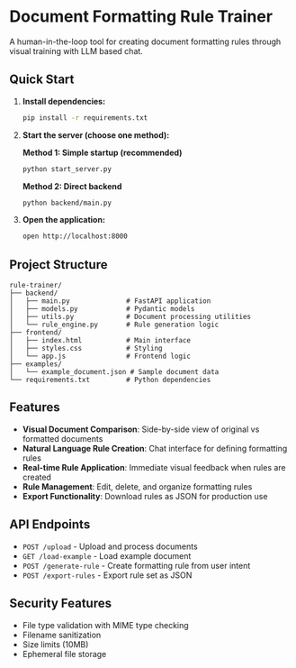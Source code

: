 # Document Formatting Rule Trainer

A human-in-the-loop tool for creating document formatting rules through visual training with LLM based chat.

## Quick Start

1. **Install dependencies:**
   ```bash
   pip install -r requirements.txt
   ```

2. **Start the server (choose one method):**
   
   **Method 1: Simple startup (recommended)**
   ```bash
   python start_server.py
   ```
   
   **Method 2: Direct backend**
   ```bash
   python backend/main.py
   ```

3. **Open the application:**
   ```bash
   open http://localhost:8000
   ```

## Project Structure

```
rule-trainer/
├── backend/
│   ├── main.py              # FastAPI application
│   ├── models.py            # Pydantic models
│   ├── utils.py             # Document processing utilities
│   └── rule_engine.py       # Rule generation logic
├── frontend/
│   ├── index.html           # Main interface
│   ├── styles.css           # Styling
│   └── app.js               # Frontend logic
├── examples/
│   └── example_document.json # Sample document data
└── requirements.txt         # Python dependencies
```

## Features

- **Visual Document Comparison**: Side-by-side view of original vs formatted documents
- **Natural Language Rule Creation**: Chat interface for defining formatting rules
- **Real-time Rule Application**: Immediate visual feedback when rules are created
- **Rule Management**: Edit, delete, and organize formatting rules
- **Export Functionality**: Download rules as JSON for production use

## API Endpoints

- `POST /upload` - Upload and process documents
- `GET /load-example` - Load example document
- `POST /generate-rule` - Create formatting rule from user intent
- `POST /export-rules` - Export rule set as JSON

## Security Features

- File type validation with MIME type checking
- Filename sanitization
- Size limits (10MB)
- Ephemeral file storage
